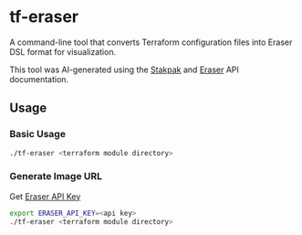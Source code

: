 # tf-eraser

A command-line tool that converts Terraform configuration files into Eraser DSL format for visualization.

This tool was AI-generated using the [Stakpak](https://apiv2.stakpak.dev/docs) and [Eraser](https://docs.eraser.io/reference/getting-started) API documentation.

## Usage

### Basic Usage

```bash
./tf-eraser <terraform module directory>
```

### Generate Image URL

Get [Eraser API Key](https://docs.eraser.io/reference/api-token)

```bash
export ERASER_API_KEY=<api key>
./tf-eraser <terraform module directory>
```
